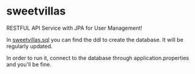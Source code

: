 # sweetvillas
RESTFUL API Service with JPA for User Management!

In [sweetvillas.sql](https://github.com/alessio-de-padova/sweetvillas/blob/main/sql/sweetvillas.sql) you can find the ddl to create the database. It will be regularly updated.  


In order to run it, connect to the database through application.properties and you'll be fine. 
